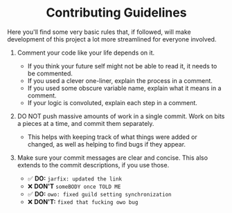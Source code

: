 <div align="center">
  <h1>Contributing Guidelines</h1>
</div>

Here you'll find some very basic rules that, if followed, will make development of this project a lot more streamlined for everyone involved.

1. Comment your code like your life depends on it.
   - If you think your future self might not be able to read it, it needs to be commented.
   - If you used a clever one-liner, explain the process in a comment.
   - If you used some obscure variable name, explain what it means in a comment.
   - If your logic is convoluted, explain each step in a comment.
   
2. DO NOT push massive amounts of work in a single commit. Work on bits a pieces at a time, and commit them separately.
   - This helps with keeping track of what things were added or changed, as well as helping to find bugs if they appear.

3. Make sure your commit messages are clear and concise. This also extends to the commit descriptions, if you use those.
   - ✅ **DO:** `jarfix: updated the link` 
   - ❌ **DON'T** `someBODY once TOLD ME`
   - ✅ **DO:** `owo: fixed guild setting synchronization`
   - ❌ **DON'T:** `fixed that fucking owo bug`